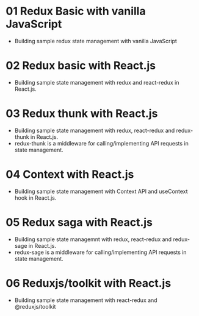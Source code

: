 # 01 Redux Basic with vanilla JavaScript
- Building sample redux state management with vanilla JavaScript

# 02 Redux basic with React.js
- Building sample state management with redux and react-redux in React.js.

# 03 Redux thunk with React.js
- Building sample state management with redux, react-redux and redux-thunk in React.js.
- redux-thunk is a middleware for calling/implementing API requests in state management.

# 04 Context with React.js
- Building sample state management with Context API and useContext hook in React.js.

# 05 Redux saga with React.js
- Building sample state managemnt with redux, react-redux and redux-sage in React.js.
- redux-sage is a middleware for calling/implementing API requests in state management.

# 06 Reduxjs/toolkit with React.js
- Building sample state management with react-redux and @reduxjs/toolkit